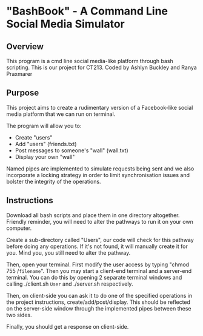 # "BashBook" - A Command Line Social Media Simulator

## Overview
This program is a cmd line social media-like platform through bash scripting.
This is our project for CT213.
Coded by Ashlyn Buckley and Ranya Praxmarer 

## Purpose
This project aims to create a rudimentary version of a Facebook-like social media platform that we can run on terminal. 

The program will allow you to: 
- Create "users"
- Add "users" (friends.txt)
- Post messages to someone's "wall" (wall.txt)
- Display your own "wall"

Named pipes are implemented to simulate requests being sent and we also incorporate a locking strategy in order to limit synchronisation issues and bolster the integrity of the operations.

## Instructions
Download all bash scripts and place them in one directory altogether.
Friendly reminder, you will need to alter the pathways to run it on your own computer.

Create a sub-directory called "Users", our code will check for this pathway before doing any operations. If it's not found, it will manually create it for you. Mind you, you still need to alter the pathway.

Then, open your terminal.
First modify the user access by typing "chmod 755 /`filename`".
Then you may start a client-end terminal and a server-end terminal.
You can do this by opening 2 separate terminal windows and calling ./client.sh `User` and ./server.sh respectively.

Then, on client-side you can ask it to do one of the specified operations in the project instructions, create/add/post/display.
This should be reflected on the server-side window through the implemented pipes between these two sides.

Finally, you should get a response on client-side.


